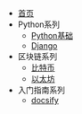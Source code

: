 * [首页](/)
* Python系列
  - [Python基础](python/basic_nav.md)
  - [Django](python/django_nav.md)
* 区块链系列
  - [比特币](blockchain/bitcoin_nav.md)
  - [以太坊](blockchain/etherum_nav.md)
* 入门指南系列
  - [docsify](quickstart/docsify_nav.md)

